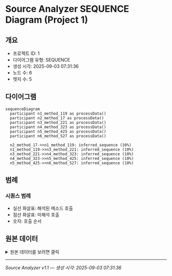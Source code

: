 # Source Analyzer SEQUENCE Diagram (Project 1)

## 개요
- 프로젝트 ID: 1
- 다이어그램 유형: SEQUENCE
- 생성 시각: 2025-09-03 07:31:36
- 노드 수: 6
- 엣지 수: 5

## 다이어그램

```mermaid
sequenceDiagram
  participant n1_method_119 as processData()
  participant n2_method_17 as processData()
  participant n3_method_221 as processData()
  participant n4_method_323 as processData()
  participant n5_method_425 as processData()
  participant n6_method_527 as processData()

  n2_method_17->>n1_method_119: inferred_sequence (10%)
  n1_method_119->>n3_method_221: inferred_sequence (10%)
  n3_method_221->>n4_method_323: inferred_sequence (10%)
  n4_method_323->>n5_method_425: inferred_sequence (10%)
  n5_method_425->>n6_method_527: inferred_sequence (10%)
```

## 범례

### 시퀀스 범례
- 실선 화살표: 해석된 메소드 호출
- 점선 화살표: 미해석 호출
- 숫자: 호출 순서

## 원본 데이터

<details>
<summary>원본 데이터를 보려면 클릭</summary>

노드 목록 (6)
```json
  method:17: processData() (method)
  method:119: processData() (method)
  method:221: processData() (method)
  method:323: processData() (method)
  method:425: processData() (method)
  method:527: processData() (method)
```

엣지 목록 (5)
```json
  method:17 -> method:119 (inferred_sequence)
  method:119 -> method:221 (inferred_sequence)
  method:221 -> method:323 (inferred_sequence)
  method:323 -> method:425 (inferred_sequence)
  method:425 -> method:527 (inferred_sequence)
```

</details>

---
*Source Analyzer v1.1 — 생성 시각: 2025-09-03 07:31:36*